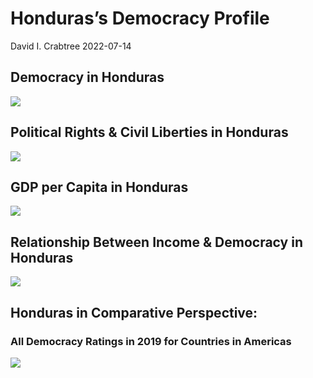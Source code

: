 Honduras’s Democracy Profile
================
David I. Crabtree
2022-07-14

## Democracy in Honduras

![](C:\Users\David\Desktop\PROGRA~1\FILESA~1\CFSS\hw06\reports\HONDUR~1/figure-gfm/Demscore-1.png)<!-- -->

## Political Rights & Civil Liberties in Honduras

![](C:\Users\David\Desktop\PROGRA~1\FILESA~1\CFSS\hw06\reports\HONDUR~1/figure-gfm/Political%20Rights%20&%20Civil%20Libs-1.png)<!-- -->

## GDP per Capita in Honduras

![](C:\Users\David\Desktop\PROGRA~1\FILESA~1\CFSS\hw06\reports\HONDUR~1/figure-gfm/GDP%20per%20Capita-1.png)<!-- -->

## Relationship Between Income & Democracy in Honduras

![](C:\Users\David\Desktop\PROGRA~1\FILESA~1\CFSS\hw06\reports\HONDUR~1/figure-gfm/Income%20&%20Dem-1.png)<!-- -->

## Honduras in Comparative Perspective:

### All Democracy Ratings in 2019 for Countries in Americas

![](C:\Users\David\Desktop\PROGRA~1\FILESA~1\CFSS\hw06\reports\HONDUR~1/figure-gfm/Democracy%20in%20Comparative%20Perspective-1.png)<!-- -->

